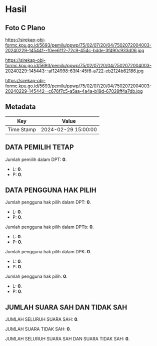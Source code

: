 # Hasil

## Foto C Plano

https://sirekap-obj-formc.kpu.go.id/5693/pemilu/ppwp/75/02/07/20/04/7502072004003-20240229-145441--f0ee6112-72c9-454c-bdde-3f490c933d06.jpg

https://sirekap-obj-formc.kpu.go.id/5693/pemilu/ppwp/75/02/07/20/04/7502072004003-20240229-145443--af124998-63f4-45f6-a722-eb2124b62186.jpg

https://sirekap-obj-formc.kpu.go.id/5693/pemilu/ppwp/75/02/07/20/04/7502072004003-20240229-145442--c676f7c5-a5aa-4a4a-b19d-67028ff4a7db.jpg


## Metadata

| Key        | Value               |
| ---------- | ------------------- |
| Time Stamp | 2024-02-29 15:00:00 |


## DATA PEMILIH TETAP

Jumlah pemilih dalam DPT: **0**.
 * L: **0**.
 * P: **0**.

## DATA PENGGUNA HAK PILIH

Jumlah pengguna hak pilih dalam DPT: **0**.
 * L: **0**.
 * P: **0**.

Jumlah pengguna hak pilih dalam DPTb: **0**.
 * L: **0**.
 * P: **0**.

Jumlah pengguna hak pilih dalam DPK: **0**.
 * L: **0**.
 * P: **0**.

Jumlah pengguna hak pilih: **0**.
 * L: **0**.
 * P: **0**.

## JUMLAH SUARA SAH DAN TIDAK SAH

JUMLAH SELURUH SUARA SAH: **0**.

JUMLAH SUARA TIDAK SAH: **0**.

JUMLAH SELURUH SUARA SAH DAN SUARA TIDAK SAH: **0**.


